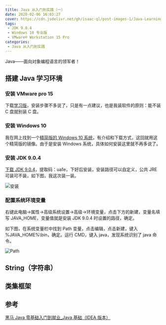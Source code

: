 ```yaml
---
title: Java 从入门到实践（一）
date: 2020-02-06 16:03:27
cover: https://cdn.jsdelivr.net/gh/isaac-ql/post-images-1/Java-Learning(1)/Java.jpg
tags:
 - JDK 9.0.4
 - Windows 10 专业版
 - VMware® Workstation 15 Pro
categories:
 - Java 从入门到实践
---
```


Java——面向对象编程语言的领军者！

<!-- more -->

## 搭建 Java 学习环境

### 安装 VMware pro 15

下载[学习版](https://www.52pojie.cn/thread-1026907-1-1.html)，安装步骤不多说了，只是有一点建议，也是我装软件的原则：能不装 C 盘就别装 C 盘。

### 安装 Windows 10

我在网上找到一个[精简版的 Windows 10 系统](https://www.cnblogs.com/gxhunter/p/10290748.html)，有介绍和下载方式，这回就用这个精简版的镜像。由于是安装 Windows 系统，具体如何安装这里就不再多说了。

### 安装 JDK 9.0.4

[下载 JDK 9.0.4](https://pan.baidu.com/s/1R0Y6nDqlYxKvelV3dAtekQ)，提取码：ua1e，下好后安装，安装路径可以自定义，公共 JRE 可装可不装，如下图，我这次装一装。

![安装](https://cdn.jsdelivr.net/gh/isaac-ql/post-images-1/Java-Learning(1)/安装.png)

### 配置系统环境变量

右键此电脑->属性->高级系统设置->高级->环境变量，点击下方的新建，变量名填写 JAVA_HOME，变量值就是安装 JDK 9.0.4 时设置的路径，确定。

如下图，在系统变量栏中找到 Path 变量，点击编辑，点击新建，键入 %JAVA_HOME%\bin，确定。运行 CMD，键入 java，发现系统识别了 java 命令。

![Path](https://cdn.jsdelivr.net/gh/isaac-ql/post-images-1/Java-Learning(1)/Path.png)

## String（字符串）

## 类集框架

## 参考

[黑马 Java 零基础入门到就业_Java 基础（IDEA 版本）](https://www.bilibili.com/video/BV1Lf4y1U7Cz?p=9)